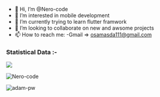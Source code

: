 - 👋 Hi, I’m @Nero-code
- 👀 I’m interested in mobile development
- 🌱 I’m currently trying to learn flutter framwork
- 💞️ I’m looking to collaborate on new and awsome projects
- 📫 How to reach me: 
        -Gmail => osamasda111@gmail.com


<h3>Statistical Data :-</h3>
<!-- Github Stats -->
<p>&nbsp;<img align="left" src="https://github-readme-stats.vercel.app/api?username=Nero-code&show_icons=true&locale=en&bg_color=0d1117&text_color=ffffff&repo=E-Wallet&layout=compact"/></p>
<!--- Most Used Langueges --->
<p><img align="center" src="https://github-readme-stats.vercel.app/api/top-langs?username=Nero-code&show_icons=true&locale=en&bg_color=0d1117&text_color=ffffff&layout=compact&hide=html" alt="Nero-code" bg_color=#808080/></p>
<!-- Streak count -->
<p><img align="left" src="https://github-readme-streak-stats.herokuapp.com/?user=Nero-code&theme=dark&background=0d1117&date_format=M%20j%5B%2C%20Y%5D" alt="adam-pw" /></p>

<br>

<!---
Nero-code/Nero-code is a ✨ special ✨ repository because its `README.md` (this file) appears on your GitHub profile.
You can click the Preview link to take a look at your changes.
--->
